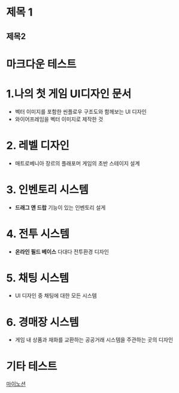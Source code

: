 제목 1
=====

제목2
-----

# 마크다운 테스트
# 1.나의 첫 게임 UI디자인 문서
- 벡터 이미지를 포함한 씬플로우 구조도와 함께보는 UI 디자인
- 와이어프레임을 벡터 이미지로 제작한 것
# 2. 레벨 디자인
- 매트로베니아 장르의 플래포머 게임의 초반 스테이지 설계
# 3. 인벤토리 시스템
- __드래그 앤 드랍__ 기능이 있는 인벤토리 설게
# 4. 전투 시스템
- __온라인 필드 베이스__ 다대다 전투환경 디자인
# 5. 채팅 시스템
- UI 디자인 중 채팅에 대한 모든 시스템
# 6. 경매장 시스템
- 게임 내 상품과 재화를 교환하는 공공거래 시스템을 주관하는 곳의 디자인

# 기타 테스트

[마이노션](https://www.notion.so/UXUI-71754f9a9884408a82db3b1b20b6f4cd?pvs=4)